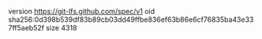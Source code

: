 version https://git-lfs.github.com/spec/v1
oid sha256:0d398b539df83b89cb03dd49ffbe836ef63b86e6cf76835ba43e337ff5aeb52f
size 4318
